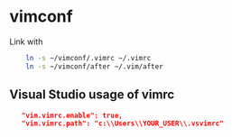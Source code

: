 # vimconf

Link with
```bash
    ln -s ~/vimconf/.vimrc ~/.vimrc
    ln -s ~/vimconf/after ~/.vim/after
```

## Visual Studio usage of vimrc

```json
   "vim.vimrc.enable": true,
   "vim.vimrc.path": "c:\\Users\\YOUR_USER\\.vsvimrc"
```
